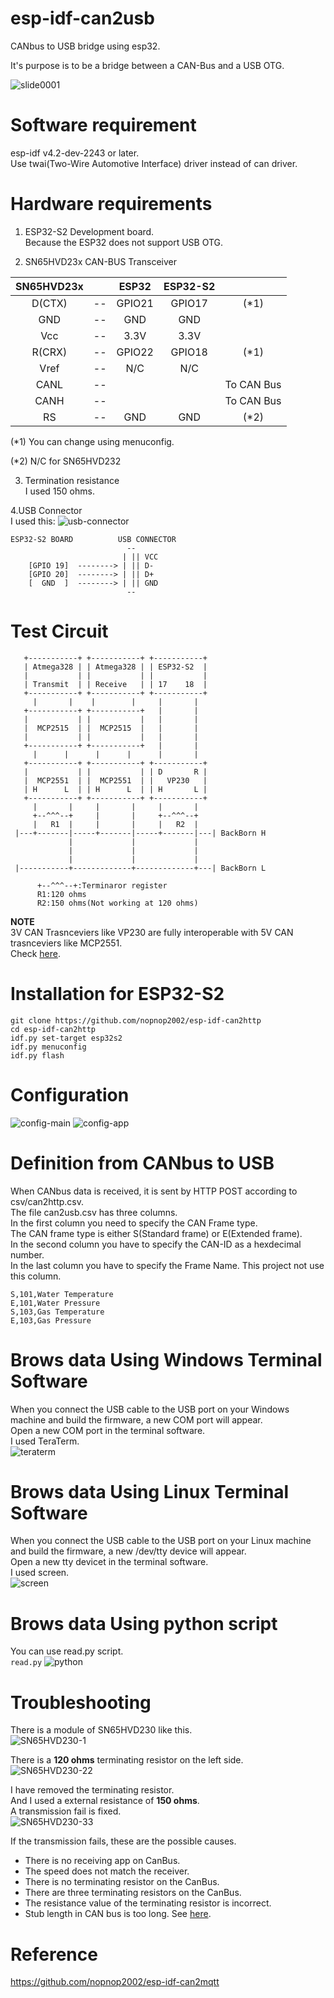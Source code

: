 # esp-idf-can2usb
CANbus to USB bridge using esp32.

It's purpose is to be a bridge between a CAN-Bus and a USB OTG.    

![slide0001](https://user-images.githubusercontent.com/6020549/124847532-0718e700-dfd6-11eb-99f8-45ffef024304.jpg)

# Software requirement
esp-idf v4.2-dev-2243 or later.   
Use twai(Two-Wire Automotive Interface) driver instead of can driver.   

# Hardware requirements
1. ESP32-S2 Development board.   
Because the ESP32 does not support USB OTG.   

2. SN65HVD23x CAN-BUS Transceiver   

|SN65HVD23x||ESP32|ESP32-S2||
|:-:|:-:|:-:|:-:|:-:|
|D(CTX)|--|GPIO21|GPIO17|(*1)|
|GND|--|GND|GND||
|Vcc|--|3.3V|3.3V||
|R(CRX)|--|GPIO22|GPIO18|(*1)|
|Vref|--|N/C|N/C||
|CANL|--|||To CAN Bus|
|CANH|--|||To CAN Bus|
|RS|--|GND|GND|(*2)|

(*1) You can change using menuconfig.

(*2) N/C for SN65HVD232

3. Termination resistance   
I used 150 ohms.   

4.USB Connector   
I used this:
![usb-connector](https://user-images.githubusercontent.com/6020549/124848149-3714ba00-dfd7-11eb-8344-8b120790c5c5.JPG)

```
ESP32-S2 BOARD          USB CONNECTOR
                          --
                         | || VCC
    [GPIO 19]  --------> | || D-
    [GPIO 20]  --------> | || D+
    [  GND  ]  --------> | || GND
                          --
```

# Test Circuit   
```
   +-----------+ +-----------+ +-----------+ 
   | Atmega328 | | Atmega328 | | ESP32-S2  | 
   |           | |           | |           | 
   | Transmit  | | Receive   | | 17    18  | 
   +-----------+ +-----------+ +-----------+ 
     |       |    |        |     |       |   
   +-----------+ +-----------+   |       |   
   |           | |           |   |       |   
   |  MCP2515  | |  MCP2515  |   |       |   
   |           | |           |   |       |   
   +-----------+ +-----------+   |       |   
     |      |      |      |      |       |   
   +-----------+ +-----------+ +-----------+ 
   |           | |           | | D       R | 
   |  MCP2551  | |  MCP2551  | |   VP230   | 
   | H      L  | | H      L  | | H       L | 
   +-----------+ +-----------+ +-----------+ 
     |       |     |       |     |       |   
     +--^^^--+     |       |     +--^^^--+
     |   R1  |     |       |     |   R2  |   
 |---+-------|-----+-------|-----+-------|---| BackBorn H
             |             |             |
             |             |             |
             |             |             |
 |-----------+-------------+-------------+---| BackBorn L

      +--^^^--+:Terminaror register
      R1:120 ohms
      R2:150 ohms(Not working at 120 ohms)
```

__NOTE__   
3V CAN Trasnceviers like VP230 are fully interoperable with 5V CAN trasnceviers like MCP2551.   
Check [here](http://www.ti.com/lit/an/slla337/slla337.pdf).


# Installation for ESP32-S2
```
git clone https://github.com/nopnop2002/esp-idf-can2http
cd esp-idf-can2http
idf.py set-target esp32s2
idf.py menuconfig
idf.py flash
```

# Configuration
![config-main](https://user-images.githubusercontent.com/6020549/124848270-7e02af80-dfd7-11eb-931c-ebb1653a276f.jpg)
![config-app](https://user-images.githubusercontent.com/6020549/124848275-7f33dc80-dfd7-11eb-8a15-1ea217417e34.jpg)

# Definition from CANbus to USB
When CANbus data is received, it is sent by HTTP POST according to csv/can2http.csv.   
The file can2usb.csv has three columns.   
In the first column you need to specify the CAN Frame type.   
The CAN frame type is either S(Standard frame) or E(Extended frame).   
In the second column you have to specify the CAN-ID as a hexdecimal number.   
In the last column you have to specify the Frame Name. This project not use this column.

```
S,101,Water Temperature
E,101,Water Pressure
S,103,Gas Temperature
E,103,Gas Pressure
```

# Brows data Using Windows Terminal Software
When you connect the USB cable to the USB port on your Windows machine and build the firmware, a new COM port will appear.   
Open a new COM port in the terminal software.   
I used TeraTerm.   
![teraterm](https://user-images.githubusercontent.com/6020549/124849184-43017b80-dfd9-11eb-9c28-ce63b98395bf.jpg)

# Brows data Using Linux Terminal Software
When you connect the USB cable to the USB port on your Linux machine and build the firmware, a new /dev/tty device will appear.   
Open a new tty devicet in the terminal software.   
I used screen.   
![screen](https://user-images.githubusercontent.com/6020549/124849312-79d79180-dfd9-11eb-9e58-044af2166632.jpg)

# Brows data Using python script
You can use read.py script.   
```read.py```
![python](https://user-images.githubusercontent.com/6020549/124849418-b3100180-dfd9-11eb-869e-21b47505354a.jpg)

# Troubleshooting   
There is a module of SN65HVD230 like this.   
![SN65HVD230-1](https://user-images.githubusercontent.com/6020549/80897499-4d204e00-8d34-11ea-80c9-3dc41b1addab.JPG)

There is a __120 ohms__ terminating resistor on the left side.   
![SN65HVD230-22](https://user-images.githubusercontent.com/6020549/89281044-74185400-d684-11ea-9f55-830e0e9e6424.JPG)

I have removed the terminating resistor.   
And I used a external resistance of __150 ohms__.   
A transmission fail is fixed.   
![SN65HVD230-33](https://user-images.githubusercontent.com/6020549/89280710-f7857580-d683-11ea-9b36-12e36910e7d9.JPG)

If the transmission fails, these are the possible causes.   
- There is no receiving app on CanBus.
- The speed does not match the receiver.
- There is no terminating resistor on the CanBus.
- There are three terminating resistors on the CanBus.
- The resistance value of the terminating resistor is incorrect.
- Stub length in CAN bus is too long. See [here](https://e2e.ti.com/support/interface-group/interface/f/interface-forum/378932/iso1050-can-bus-stub-length).

# Reference

https://github.com/nopnop2002/esp-idf-can2mqtt


